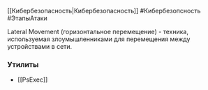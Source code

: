 [[Кибербезопасность|Кибербезопасность]]
#Кибербезопсность #ЭтапыАтаки

Lateral Movement (горизонтальное перемещение) - техника, используемая злоумышленниками для перемещения между устройствами в сети.
### Утилиты
* [[PsExec]]